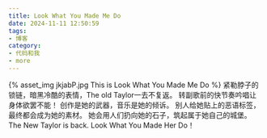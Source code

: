 ```yaml
---
title: Look What You Made Me Do
date: 2024-11-11 12:50:59
tags:
- 博客
category:
- 代码和我
- more
---
```

{% asset_img jkjabP.jpg This is Look What You Made Me Do %}
紧勒脖子的锁链，暗黑冷酷的表情，The old Taylor一去不复返。 
转副歌前的快节奏吟唱让身体欲罢不能！
创作是她的武器，音乐是她的倾诉。 
别人给她贴上的恶语标签，最终都会成为她的素材。 
她会用人们扔向她的石子，筑起属于她自己的城堡。 
The New Taylor is back. Look What You Made Her Do！